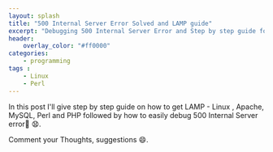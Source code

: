 ```yaml
---
layout: splash
title: "500 Internal Server Error Solved and LAMP guide"
excerpt: "Debugging 500 Internal Server Error and Step by step guide for LAMP"
header:
    overlay_color: "#ff0000"
categories:
    - programming
tags :
    - Linux
    - Perl
---
```


In this post I'll give step by step guide on how to get LAMP - Linux , Apache, MySQL, Perl and PHP followed by
how to easily debug 500 Internal Server error:no_entry_sign: :anguished:.  

<script src="https://gist.github.com/naveenrajm7/ce7746960733481ed57eeec09fc7316d.js"></script>  

Comment your Thoughts, suggestions :smile:.
